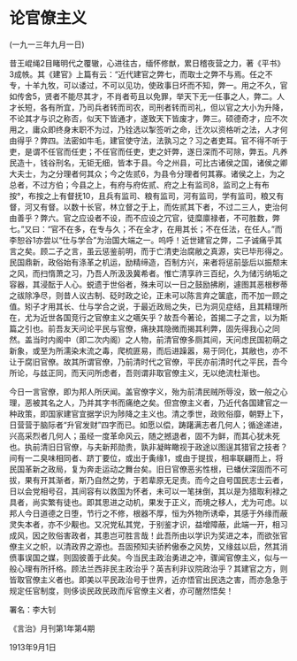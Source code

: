 # 论官僚主义

 

(一九一三年九月一日)

 

昔王崐绳2目睹明代之覆辙，心进往古，缅怀修猷，累日稽夜营之力，著《平书》3成帙。其《建官》上篇有云：“近代建官之弊七，而取士之弊不与焉。任之不专，十羊九牧，可以诿过，不可以见功，使政事日坏而不知，弊一。用之不久，官如传舍5，贤者不能尽其才，不肖者苟且以免罪，举天下无一任事之人，弊二。人才长短，各有所宜，乃司兵者转而司农，司刑者转而司礼，但以官之大小为升降，不论其才与识之称否，似天下皆通才，遂致天下皆废才，弊三。硕德奇才，应不次用之，庸众即终身末职不为过，乃铨选以掣签听之命，迁次以资格听之法，人才何由得乎？弊四。法密如牛毛，建官使守法，法孰习之？习之者吏耳。官不得不听于吏，是谓不任官而任吏；不任官而任吏，吏之奸弊，遂日深而不可除，弊五。凡养民造十，钱谷刑名，无钜无细，皆本于县。今之州县，可比古诸侯之国，诸侯之卿大夫士，为之分理者何其众；今之佐贰6，为县令分理者何其寡。诸侯之上，为之总者，不过方伯；今县之上，有府与府佐贰、府之上有监司8，监司之上有布按°，布按之上有督抚10，且兵有监司、粮有监司，河有监司，学有监司，粮又有督，河又有督。以数十长官，林立督之于上，而佐贰其下者，不过二三人，吏治何由善乎？弊六。官之应设者不设，而不应设之冗官，徒糜廪禄者，不可胜数，弊七。”又曰：“官不在多，在专与久；不在全才，在用其长；不在任法，在任人。”而李恕谷1亦尝以“仕与学合”为治国大端之一。呜呼！近世建官之弊，二子诚痛乎其言之矣。顾二子之言，虽云惩鉴前明，而于亡清吏治腐敝之真源，实已毕形得之。民国鼎新，政俗始有涤革之机运，励精缔造，百制方兴，来者将惩前毖后以振颓末之风，而扫惰萧之习，乃吾人所汲汲冀希者。惟亡清享祚三百纪，久为储污纳垢之容器，其浸酝于人心。蜕遗于世俗者，殊未可以一日之鼓励拂刷，遽图其恶根秽蒂之祓除净尽，则昔人议古制、砭时政之论，正未可以陈言弃之箧底，而不加一顾之值。矧子才用其长、仕与学合之说，于最近政局之失，已为洞见症结，且其精理所在，尤为近世各国竞行之官僚主义之嚆矢乎？故吾今著论，首揭二子之言，以为斯篇之引也。前吾友天问论平民与官僚，痛抉其隐微而揭其利弊，固先得我心之同然。盖当时内阁中（即二次内阁）之人物，前清官僚多厕其间，天问虑民国初萌之新象，或至为所濡染末流之毒，爬梳匪易，而后进躁嚣，易于同化，其敝也，亦不让于腐旧官僚。故其所谓官僚，乃前清时代之官僚，平民亦前清时代之平民，吾今所论，与兹正同，而天问所虑者，吾则谓非取官僚主义，无以绝流杜渐也。

今日一言官僚，即为邦人所厌闻。盖官僚字义，殆为前清民贼所辱没，致一般之心理，恶被其名之人，乃并其字书而痛绝之矣。但宫僚主义者，乃近代各国建官之一种政策，即国家建官宜据学识为陟降之主义也。清之季世，政败俗靡，朝野上下，日营营于脑际者“升官发财”四字而已。如愿以偿，踌躇满志者几何人；循途递进，兴高采烈者几何人；虽经一度革命风云，随之撼退者，固不为鲜，而其心犹未死也。执前清旧日官僚，与夫新邦勋贵，孰非凝眸瞰视于政途以图逞其猎官之技者？间有一二臭味相同者、跻丁要位，或出于夤缘1，或由于提拔，相率联翩而上，将民国革新之政局，复为奔走运动之舞台矣。旧日官僚恶劣性根，已蟠伏深固而不可拔，果有开其渐者，斯乃自然之势，于若辈原无足责。而今之自号国民志士云者，日以会党相号召，其间容有以救国为怀者，未可以一笔抹倒，其以是为猎取利禄之具者，尚实繁有徒也。即其思进之动机，果发于正义，而境之移人，尤为可虑。以邦人今日道德之日堕，节行之不修，根器不厚，恒为外物所诱牵，其感于外缘而蔽灵失本者，亦不少觏也。又况党私其党，于别鉴才识，益增障蔽，此端一开，相习成风，因之败俗害政者，其患岂可胜言哉！此吾所由以学识为奖进之本，而欲张官僚主义之帜，以清政界之源也。吾固预知夫骄矜傲泰之风势，又缘兹以启，然其消偾事误国之媒，则固彼善于此矣。今当民主政治勇进之冲，骤闻官僚主义，似与一般心理有所扦格。顾法兰西非民主政治乎？英吉利非议院政治乎？其建官之方，则皆取官僚主义者也。即美以平民政治号于世界，近亦悟官出民选之害，而亦急急于规定任官制度，则侈谈民政民政而斥官僚主义者，亦可醒然悟矣！

 

署名：李大钊

《言治》月刊第1年第4期

1913年9月1日

 

 

 

